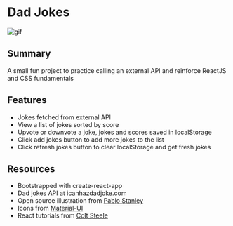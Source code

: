 # Dad Jokes

![gif](https://media.giphy.com/media/fAEUqjlnbmr9K1rB7N/giphy.gif)

## Summary
A small fun project to practice calling an external API and reinforce ReactJS and CSS fundamentals

## Features 

- Jokes fetched from external API 
- View a list of jokes sorted by score
- Upvote or downvote a joke, jokes and scores saved in localStorage
- Click add jokes button to add more jokes to the list
- Click refresh jokes button to clear localStorage and get fresh jokes

## Resources

- Bootstrapped with create-react-app
- Dad jokes API at icanhazdadjoke.com
- Open source illustration from [Pablo Stanley](https://www.opendoodles.com/)
- Icons from [Material-UI](https://material-ui.com/)
- React tutorials from [Colt Steele](https://www.udemy.com/user/coltsteele/)
